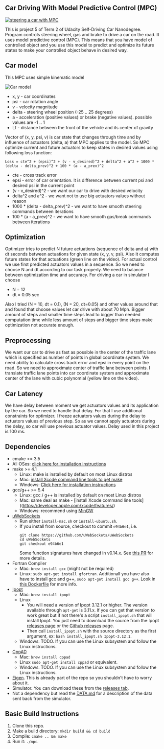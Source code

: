 ## Car Driving With Model Predictive Control (MPC)

[![steering a car with MPC](http://img.youtube.com/vi/C5UILYChPAc/0.jpg)](https://www.youtube.com/watch?v=C5UILYChPAc)

This is project 5 of Term 2 of Udacity Self-Driving Car Nanodegree. Program controls steering wheel, gas and brake to drive a car on the road. It uses model predictive control (MPC). This means that you have model of controlled object and you use this model to predict and optimize its future states to make your controlled object behave in desired way.

## Car model

 This MPC uses simple kinematic model

![Car model](https://github.com/parilo/CarND-MPC-Project/blob/master/mpc_model.png "Car model")

* x, y - car coordinates
* psi - car rotation angle
* v - velocity magnitude
* delta - steering wheel position (-25 .. 25 degrees)
* a - acceleration (positive values) or brake (negative values). possible values are -1 .. 1
* Lf - distance between the front of the vehicle and its center of gravity

Vector of (x, y, psi, v) is car state that changes through time and by influence of actuators (delta, a) that MPC applies to the model. So MPC optimize current and future actuators to keep states in desired values using following loss function:

```
Loss = cte^2 + (epsi)^2 + (v - v_desired)^2 + delta^2 + a^2 + 1000 * (delta - delta_prev)^2 + 100 * (a - a_prev)^2
```

* cte - cross track error
* epsi - error of car orientation. It is difference between current psi and desired psi in the current point
* (v - v_desired)^2 - we want our car to drive with desired velocity
* delta^2 and a^2 - we want not to use big actuators values without reason
* 1000 * (delta - delta_prev)^2 - we want to have smooth steering commands between iterations
* 100 * (a - a_prev)^2 - we want to have smooth gas/break commands between iterations

## Optimization

Optimizer tries to predict N future actuations (sequence of delta and a) with dt seconds between actuations for given state (x, y, v, psi). Also it computes future states for that actuations (green line on the video). For actual control we use first predicted actuators values in a sequence. So we need to choose N and dt according to our task properly. We need to balance between optimization time and accuracy. For driving a car in simulator I choose

* N = 12
* dt = 0.05 sec

Also I tried (N = 10, dt = 0.1), (N = 20, dt=0.05) and other values around that and found that choose values let car drive with about 70 Mph. Bigger amount of steps and smaller time steps lead to bigger than needed computation time while less amount of steps and bigger time steps make optimization not accurate enough.

## Preprocessing

We want our car to drive as fast as possible in the center of the traffic lane which is specified as number of points in global coordinate system. We need ability to calculate cross track error and epsi in every point on the road. So we need to approximate center of traffic lane between points. I translate traffic lane points into car coordinate system and approximate center of the lane with cubic polynomial (yellow line on the video).

## Car Latency

We have delay between moment we get actuators values and its application by the car. So we need to handle that delay. For that I use additional constraints for optimizer. I freeze actuators values during the delay to actuators values of previous step. So as we cannot apply actuators during the delay, so car will use previous actuator values. Delay used in this project is 100 ms.

## Dependencies

* cmake >= 3.5
 * All OSes: [click here for installation instructions](https://cmake.org/install/)
* make >= 4.1
  * Linux: make is installed by default on most Linux distros
  * Mac: [install Xcode command line tools to get make](https://developer.apple.com/xcode/features/)
  * Windows: [Click here for installation instructions](http://gnuwin32.sourceforge.net/packages/make.htm)
* gcc/g++ >= 5.4
  * Linux: gcc / g++ is installed by default on most Linux distros
  * Mac: same deal as make - [install Xcode command line tools]((https://developer.apple.com/xcode/features/)
  * Windows: recommend using [MinGW](http://www.mingw.org/)
* [uWebSockets](https://github.com/uWebSockets/uWebSockets)
  * Run either `install-mac.sh` or `install-ubuntu.sh`.
  * If you install from source, checkout to commit `e94b6e1`, i.e.
    ```
    git clone https://github.com/uWebSockets/uWebSockets
    cd uWebSockets
    git checkout e94b6e1
    ```
    Some function signatures have changed in v0.14.x. See [this PR](https://github.com/udacity/CarND-MPC-Project/pull/3) for more details.
* Fortran Compiler
  * Mac: `brew install gcc` (might not be required)
  * Linux: `sudo apt-get install gfortran`. Additionall you have also have to install gcc and g++, `sudo apt-get install gcc g++`. Look in [this Dockerfile](https://github.com/udacity/CarND-MPC-Quizzes/blob/master/Dockerfile) for more info.
* [Ipopt](https://projects.coin-or.org/Ipopt)
  * Mac: `brew install ipopt`
  * Linux
    * You will need a version of Ipopt 3.12.1 or higher. The version available through `apt-get` is 3.11.x. If you can get that version to work great but if not there's a script `install_ipopt.sh` that will install Ipopt. You just need to download the source from the Ipopt [releases page](https://www.coin-or.org/download/source/Ipopt/) or the [Github releases](https://github.com/coin-or/Ipopt/releases) page.
    * Then call `install_ipopt.sh` with the source directory as the first argument, ex: `bash install_ipopt.sh Ipopt-3.12.1`.
  * Windows: TODO. If you can use the Linux subsystem and follow the Linux instructions.
* [CppAD](https://www.coin-or.org/CppAD/)
  * Mac: `brew install cppad`
  * Linux `sudo apt-get install cppad` or equivalent.
  * Windows: TODO. If you can use the Linux subsystem and follow the Linux instructions.
* [Eigen](http://eigen.tuxfamily.org/index.php?title=Main_Page). This is already part of the repo so you shouldn't have to worry about it.
* Simulator. You can download these from the [releases tab](https://github.com/udacity/self-driving-car-sim/releases).
* Not a dependency but read the [DATA.md](./DATA.md) for a description of the data sent back from the simulator.


## Basic Build Instructions


1. Clone this repo.
2. Make a build directory: `mkdir build && cd build`
3. Compile: `cmake .. && make`
4. Run it: `./mpc`.
